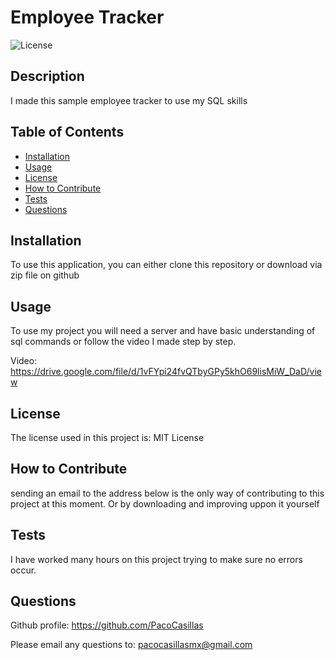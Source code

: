# Employee Tracker

![License](https://img.shields.io/badge/license-MIT%20License-lightblue.svg)

## Description

I made this sample employee tracker to use my SQL skills

## Table of Contents

- [Installation](#installation)
- [Usage](#usage)
- [License](#license)
- [How to Contribute](#how-to-contribute)
- [Tests](#tests)
- [Questions](#questions)

## Installation

To use this application, you can either clone this repository or download via zip file on github

## Usage

To use my project you will need a server and have basic understanding of sql commands or follow the video I made step by step.

Video: https://drive.google.com/file/d/1vFYpi24fvQTbyGPy5khO69lisMiW_DaD/view


## License

The license used in this project is: MIT License

## How to Contribute

sending an email to the address below is the only way of contributing to this project at this moment. Or by downloading and improving uppon it yourself

## Tests

I have worked many hours on this project trying to make sure no errors occur. 

## Questions

Github profile: https://github.com/PacoCasillas

Please email any questions to: pacocasillasmx@gmail.com